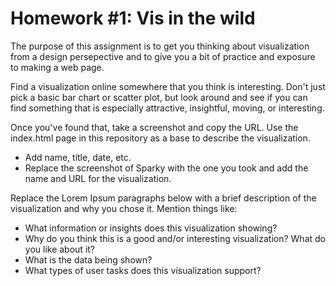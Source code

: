 # Homework #1: Vis in the wild

The purpose of this assignment is to get you thinking about visualization from a design persepective and to give you a bit of practice and exposure to making a web page.

Find a visualization online somewhere that you think is interesting. Don't just pick a basic bar chart or scatter plot, but look around and see if you can find something that is especially attractive, insightful, moving, or interesting.

Once you've found that, take a screenshot and copy the URL. Use the index.html page in this repository as a base to describe the visualization.

- Add name, title, date, etc.
- Replace the screenshot of Sparky with the one you took and add the name and URL for the visualization.

Replace the Lorem Ipsum paragraphs below with a brief description of the visualization and why you chose it. Mention things like:
- What information or insights does this visualization showing?
- Why do you think this is a good and/or interesting visualization? What do you like about it?
- What is the data being shown?
- What types of user tasks does this visualization support?
